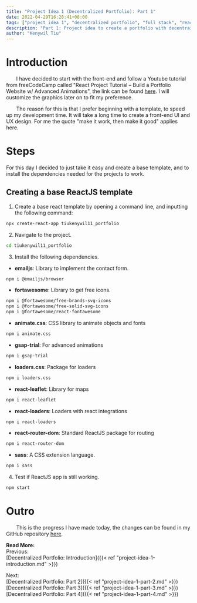 ```yaml
---
title: "Project Idea 1 (Decentralized Portfolio): Part 1"
date: 2022-04-29T16:28:41+08:00
tags: ["project idea 1", "decentralized portfolio", "full stack", "reactjs", "javascript"]
description: "Part 1: Project idea to create a portfolio with decentrailized web3 technologies"
author: "Kenywil Tiu"
---
```

# Introduction

&nbsp;&nbsp;&nbsp;&nbsp;&nbsp;&nbsp; I have decided to start with the front-end and follow a Youtube tutorial from freeCodeCamp called "React Project Tutorial – Build a Portfolio Website w/ Advanced Animations", the link can be found [here](https://youtu.be/bmpI252DmiI). I will customize the graphics later on to fit my preference.  
  
&nbsp;&nbsp;&nbsp;&nbsp;&nbsp;&nbsp; The reason for this is that I prefer beginning with a template, to speed up my development time. It will take a long time to create a front-end UI and UX design. For me the quote "make it work, then make it good" applies here.  

# Steps
For this day I decided to just take it easy and create a base template, and to install the dependencies needed for the projects to work.
  
## Creating a base ReactJS template
1. Create a base react template by opening a command line, and inputting the following command:
```bash
npx create-react-app tiukenywil11_portfolio
```

2. Navigate to the project.
```bash
cd tiukenywil11_portfolio
```

3. Install the following dependencies.
- **emailjs**: Library to implement the contact form.
```bash
npm i @emailjs/browser
```
- **fortawesome**: Library to get free icons.
```bash
npm i @fortawesome/free-brands-svg-icons
npm i @fortawesome/free-solid-svg-icons
npm i @fortawesome/react-fontawesome
```
- **animate.css**: CSS library to animate objects and fonts
```bash
npm i animate.css
```
- **gsap-trial**: For advanced animations
```bash
npm i gsap-trial
```
- **loaders.css**: Package for loaders
```bash
npm i loaders.css
```
- **react-leaflet**: Library for maps
```bash
npm i react-leaflet
```
- **react-loaders**: Loaders with react integrations
```bash
npm i react-loaders
```
- **react-router-dom**: Standard ReactJS package for routing
```bash
npm i react-router-dom
```
- **sass**: A CSS extension language.
```bash
npm i sass
```

4. Test if ReactJS app is still working.
```bash
npm start
```

# Outro
&nbsp;&nbsp;&nbsp;&nbsp;&nbsp;&nbsp; This is the progress I have made today, the changes can be found in my GitHub repository [here](https://github.com/tiukenywil11/decentralized-portfolio/commit/12fcd5293687b3bb344491e5b2af8329350c2ef1). 

**Read More:**  
Previous:  
[Decentralized Portfolio: Introduction]({{< ref "project-idea-1-introduction.md" >}})  
  
Next:  
[Decentralized Portfolio: Part 2]({{< ref "project-idea-1-part-2.md" >}})  
[Decentralized Portfolio: Part 3]({{< ref "project-idea-1-part-3.md" >}})  
[Decentralized Portfolio: Part 4]({{< ref "project-idea-1-part-4.md" >}})  
